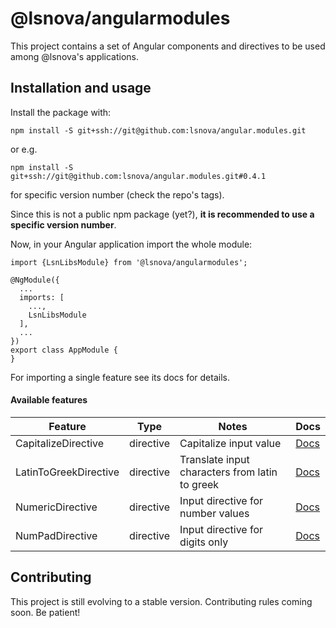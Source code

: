 # @lsnova/angularmodules

This project contains a set of Angular components and directives to be used among @lsnova's applications.

## Installation and usage
Install the package with: 

`npm install -S git+ssh://git@github.com:lsnova/angular.modules.git`

or e.g.

`npm install -S git+ssh://git@github.com:lsnova/angular.modules.git#0.4.1`

for specific version number (check the repo's tags).

Since this is not a public npm package (yet?), **it is recommended to use a specific version number**.

Now, in your Angular application import the whole module:
```
import {LsnLibsModule} from '@lsnova/angularmodules';

@NgModule({
  ...
  imports: [
    ...,
    LsnLibsModule
  ],
  ...
})
export class AppModule {
}
```

For importing a single feature see its docs for details.

#### Available features

| Feature               | Type      | Notes                                                  | Docs         |
|-----------------------|-----------|--------------------------------------------------------|--------------|
| CapitalizeDirective   | directive | Capitalize input value                                 |   [Docs][2]  |
| LatinToGreekDirective | directive | Translate input characters from latin to greek         |   [Docs][3]  |
| NumericDirective      | directive | Input directive for number values                      |   [Docs][0]  |
| NumPadDirective       | directive | Input directive for digits only                        |   [Docs][1]  |

 [0]: https://github.com/lsnova/angular.modules/tree/master/angular.src/projects/lsn-libs/src/lib/directives/numeric
 [1]: https://github.com/lsnova/angular.modules/tree/master/angular.src/projects/lsn-libs/src/lib/directives/numpad
 [2]: https://github.com/lsnova/angular.modules/tree/master/angular.src/projects/lsn-libs/src/lib/directives/capitalize
 [3]: https://github.com/lsnova/angular.modules/tree/master/angular.src/projects/lsn-libs/src/lib/directives/latin-to-greek

## Contributing

This project is still evolving to a stable version. Contributing rules coming soon. Be patient!
